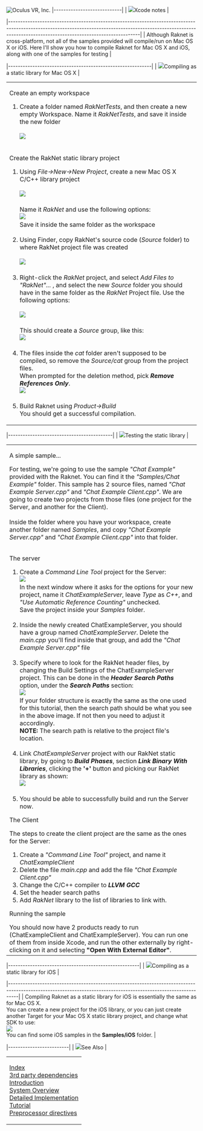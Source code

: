 ![Oculus VR, Inc.](RakNet_Icon_Final-copy.jpg)
|----------------------------|
| ![](spacer.gif)Xcode notes |

|------------------------------------------------------------------------------------------------------------------------------------------------------------------------------------------------------------------|
| Although Raknet is cross-platform, not all of the samples provided will compile/run on Mac OS X or iOS. Here I'll show you how to compile Raknet for Mac OS X and iOS, along with one of the samples for testing |

|-----------------------------------------------------------|
| ![](spacer.gif)Compiling as a static library for Mac OS X |

<table>
<colgroup>
<col width="100%" />
</colgroup>
<tbody>
<tr class="odd">
<td align="left"><p>Create an empty workspace</p>
<ol>
<li>Create a folder named <em>RakNetTests</em>, and then create a new empty Workspace. Name it <em>RakNetTests</em>, and save it inside the new folder<br /><br /> <img src="xcode_newworkspace.jpg" /><br /><br /></li>
</ol>
<p>Create the RakNet static library project</p>
<ol>
<li>Using <em>File-&gt;New-&gt;New Project</em>, create a new Mac OS X C/C++ library project<br /><br /> <a href="xcode_library.jpg"><img src="xcode_librarysmall.jpg" /></a><br /><br /> Name it <em>RakNet</em> and use the following options:<br /> <img src="xcode_libraryname.jpg" /><br /> Save it inside the same folder as the workspace<br /><br /></li>
<li>Using Finder, copy RakNet's source code (<em>Source</em> folder) to where RakNet project file was created<br /><br /> <img src="xcode_sourcefolder.jpg" /><br /><br /></li>
<li>Right-click the <em>RakNet</em> project, and select <em>Add Files to &quot;RakNet&quot;...</em> , and select the new <em>Source</em> folder you should have in the same folder as the <em>RakNet</em> Project file. Use the following options:<br /><br /> <img src="xcode_addfiles.jpg" /><br /><br /> This should create a <em>Source</em> group, like this:<br /> <img src="xcode_addfiles_newgroup.jpg" /><br /><br /></li>
<li>The files inside the <em>cat</em> folder aren't supposed to be compiled, so remove the <em>Source/cat</em> group from the project files.<br /> When prompted for the deletion method, pick <strong><em>Remove References Only</em></strong>.<br /> <img src="xcode_remove_cat.jpg" /><br /><br /></li>
<li>Build Raknet using <em>Product-&gt;Build</em><br /> You should get a successful compilation.</li>
</ol></td>
</tr>
</tbody>
</table>

|-------------------------------------------|
| ![](spacer.gif)Testing the static library |

<table>
<colgroup>
<col width="100%" />
</colgroup>
<tbody>
<tr class="odd">
<td align="left"><p>A simple sample...</p>
For testing, we're going to use the sample <em>&quot;Chat Example&quot;</em> provided with the Raknet. You can find it the <em>&quot;Samples/Chat Example&quot;</em> folder. This sample has 2 source files, named <em>&quot;Chat Example Server.cpp&quot;</em> and <em>&quot;Chat Example Client.cpp&quot;</em>. We are going to create two projects from those files (one project for the Server, and another for the Client).<br /><br /> Inside the folder where you have your workspace, create another folder named <em>Samples</em>, and copy <em>&quot;Chat Example Server.cpp&quot;</em> and <em>&quot;Chat Example Client.cpp&quot;</em> into that folder.<br /><br />
<p>The server</p>
<ol>
<li>Create a <em>Command Line Tool</em> project for the Server:<br /> <img src="xcode_newcommandlinetool.jpg" /><br /> In the next window where it asks for the options for your new project, name it <em>ChatExampleServer</em>, leave <em>Type</em> as <em>C++</em>, and <em>&quot;Use Automatic Reference Counting&quot;</em> unchecked.<br /> Save the project inside your <em>Samples</em> folder.<br /><br /></li>
<li>Inside the newly created ChatExampleServer, you should have a group named <em>ChatExampleServer</em>. Delete the <em>main.cpp</em> you'll find inside that group, and add the <em>&quot;Chat Example Server.cpp&quot;</em> file<br /><br /></li>
<li>Specify where to look for the RakNet header files, by changing the Build Settings of the ChatExampleServer project. This can be done in the <strong><em>Header Search Paths</em></strong> option, under the <strong><em>Search Paths</em></strong> section:<br /> <img src="xcode_headersearchpaths.jpg" /><br /> If your folder structure is exactly the same as the one used for this tutorial, then the search path should be what you see in the above image. If not then you need to adjust it accordingly.<br /> <strong>NOTE:</strong> The search path is relative to the project file's location.<br /><br /></li>
<li>Link <em>ChatExampleServer</em> project with our RakNet static library, by going to <strong><em>Build Phases</em></strong>, section <strong><em>Link Binary With Libraries</em></strong>, clicking the <strong>'+'</strong> button and picking our RakNet library as shown:<br /> <img src="xcode_linkwithlibrary.jpg" /><br /><br /></li>
<li>You should be able to successfully build and run the Server now.<br /></li>
</ol>
<p>The Client</p>
The steps to create the client project are the same as the ones for the Server:
<ol>
<li>Create a <em>&quot;Command Line Tool&quot;</em> project, and name it <em>ChatExampleClient</em></li>
<li>Delete the file <em>main.cpp</em> and add the file <em>&quot;Chat Example Client.cpp&quot;</em></li>
<li>Change the C/C++ compiler to <strong><em>LLVM GCC</em></strong></li>
<li>Set the header search paths</li>
<li>Add <em>RakNet</em> library to the list of libraries to link with.</li>
</ol>
<p>Running the sample</p>
You should now have 2 products ready to run (ChatExampleClient and ChatExampleServer). You can run one of them from inside Xcode, and run the other externally by right-clicking on it and selecting <strong>&quot;Open With External Editor&quot;</strong>.</td>
</tr>
</tbody>
</table>

|------------------------------------------------------|
| ![](spacer.gif)Compiling as a static library for iOS |

|----------------------------------------------------------------------------------------------------------------------------------------------------------------|
| Compiling Raknet as a static library for iOS is essentially the same as for Mac OS X.                                                                          
  You can create a new project for the iOS library, or you can just create another Target for your Mac OS X static library project, and change what SDK to use:  
  ![](xcode_changesdk.jpg)                                                                                                                                       
  You can find some iOS samples in the **Samples/iOS** folder.                                                                                                   |

|-------------------------|
| ![](spacer.gif)See Also |

<table>
<colgroup>
<col width="100%" />
</colgroup>
<tbody>
<tr class="odd">
<td align="left"><p><a href="index.html">Index</a><br /> <a href="dependencies.html">3rd party dependencies</a><br /> <a href="introduction.html">Introduction</a><br /> <a href="systemoverview.html">System Overview</a><br /> <a href="detailedimplementation.html">Detailed Implementation</a><br /> <a href="tutorial.html">Tutorial</a><br /> <a href="preprocessordirectives.html">Preprocessor directives</a><br /></p></td>
</tr>
</tbody>
</table>
